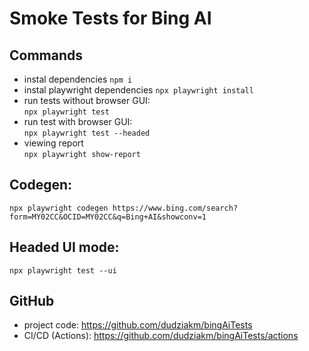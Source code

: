 # Smoke Tests for Bing AI

## Commands

- instal dependencies
  `npm i`
- instal playwright dependencies
  `npx playwright install`
- run tests without browser GUI:  
  `npx playwright test`
- run test with browser GUI:  
  `npx playwright test --headed`
- viewing report  
  `npx playwright show-report`

## Codegen:

`npx playwright codegen https://www.bing.com/search?form=MY02CC&OCID=MY02CC&q=Bing+AI&showconv=1`

## Headed UI mode:

`npx playwright test --ui`

## GitHub

- project code: https://github.com/dudziakm/bingAiTests
- CI/CD (Actions): https://github.com/dudziakm/bingAiTests/actions
